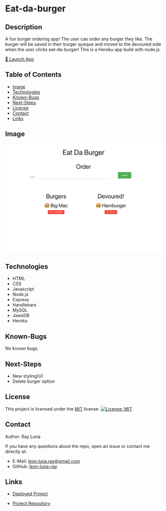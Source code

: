 
# Eat-da-burger

  ## Description

  A fun burger ordering app! The user can order any burger they like. The burger will be saved in their burger queque and moved to the devoured side when the user clicks eat-da-burger! This is a Heroku app build with node.js.

  [🍔 Launch App](https://burger-app-rluna.herokuapp.com/) 

  ## Table of Contents

  * [Image](#image)
  * [Technologies](#technologies)
  * [Known-Bugs](#known-bugs)
  * [Next-Steps](#next-steps)
  * [License](#license)
  * [Contact](#contact)
  * [Links](#links)

  ## Image

  ![Screenshot](./public/assets/img/eatdaburger.png)

  ## Technologies
  
  * HTML
  * CSS
  * Javascript
  * Node.js
  * Express
  * Handlebars
  * MySQL
  * JawsDB
  * Heroku

  ## Known-Bugs

  No known bugs.

  ## Next-Steps

  * New styling/UI
  * Delete burger option

  ## License

  This project is licensed under the [MIT](https://opensource.org/licenses/MIT) license.
  [![License: MIT](https://img.shields.io/badge/License-MIT-yellow.svg)](https://opensource.org/licenses/MIT)

  ## Contact

  Author: Ray Luna 

  If you have any questions about the repo, open an issue or contact me directly at:
  - E-Mail: leon.luna.ray@gmail.com
  - GitHub: [leon-luna-ray](https://github.com/leon-luna-ray)

  ## Links

  - [Deployed Project](https://burger-app-rluna.herokuapp.com/) 

  - [Project Repository](https://github.com/leon-luna-ray/burgers-app/)

  